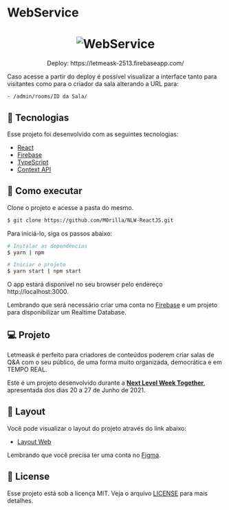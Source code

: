 # WebService

<h1 align="center">
    <img alt="WebService" src="" />
</h1>

<p align="center">
    Deploy: https://letmeask-2513.firebaseapp.com/
 </p>
    Caso acesse a partir do deploy é possível visualizar a interface tanto para visitantes como para o criador da sala alterando a URL para:
 
    - /admin/rooms/ID da Sala/

## 🧪 Tecnologias

Esse projeto foi desenvolvido com as seguintes tecnologias:

- [React](https://reactjs.org)
- [Firebase](https://firebase.google.com/)
- [TypeScript](https://www.typescriptlang.org/)
- [Context API](https://pt-br.reactjs.org/docs/context.html)

## 🚀 Como executar

Clone o projeto e acesse a pasta do mesmo.

```bash
$ git clone https://github.com/M0rilla/NLW-ReactJS.git
```

Para iniciá-lo, siga os passos abaixo:
```bash
# Instalar as dependências
$ yarn | npm

# Iniciar o projeto
$ yarn start | npm start

```
O app estará disponível no seu browser pelo endereço http://localhost:3000.

Lembrando que será necessário criar uma conta no [Firebase](https://firebase.google.com/) e um projeto para disponibilizar um Realtime Database.

## 💻 Projeto

Letmeask é perfeito para criadores de conteúdos poderem criar salas de Q&A com o seu público, de uma forma muito organizada, democrática e em TEMPO REAL.

Este é um projeto desenvolvido durante a **[Next Level Week Together](https://nextlevelweek.com/)**, apresentada dos dias 20 a 27 de Junho de 2021.


## 🔖 Layout

Você pode visualizar o layout do projeto através do link abaixo:

- [Layout Web](https://www.figma.com/file/u0BQK8rCf2KgzcukdRRCWh/Letmeask/duplicate) 

Lembrando que você precisa ter uma conta no [Figma](http://figma.com/).

## 📝 License

Esse projeto está sob a licença MIT. Veja o arquivo [LICENSE](LICENSE.md) para mais detalhes.
